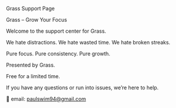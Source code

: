 Grass Support Page

Grass – Grow Your Focus

Welcome to the support center for Grass.

We hate distractions.
We hate wasted time.
We hate broken streaks.

Pure focus.
Pure consistency.
Pure growth.

Presented by Grass.

Free for a limited time.

If you have any questions or run into issues, we’re here to help.

📩 email: paulswim94@gmail.com
